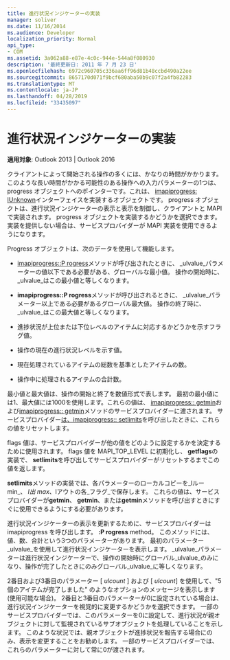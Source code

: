```yaml
---
title: 進行状況インジケーターの実装
manager: soliver
ms.date: 11/16/2014
ms.audience: Developer
localization_priority: Normal
api_type:
- COM
ms.assetid: 3a062a88-e87e-4c0c-944e-544a8f080930
description: '最終更新日: 2011 年 7 月 23 日'
ms.openlocfilehash: 6972c960705c336aa6ff96d81b48ccbd490a22ee
ms.sourcegitcommit: 8657170d071f9bcf680aba50b9c07f2a4fb82283
ms.translationtype: MT
ms.contentlocale: ja-JP
ms.lasthandoff: 04/28/2019
ms.locfileid: "33435097"
---
```

# <a name="implementing-a-progress-indicator"></a>進行状況インジケーターの実装

  
  
**適用対象**: Outlook 2013 | Outlook 2016 
  
クライアントによって開始される操作の多くには、かなりの時間がかかります。 このような長い時間がかかる可能性のある操作への入力パラメーターの1つは、progress オブジェクトへのポインターです。これは、 [imapiprogress: IUnknown](imapiprogressiunknown.md)インターフェイスを実装するオブジェクトです。 progress オブジェクトは、進行状況インジケーターの表示と表示を制御し、クライアントと MAPI で実装されます。 progress オブジェクトを実装するかどうかを選択できます。 実装を提供しない場合は、サービスプロバイダーが MAPI 実装を使用できるようになります。 
  
Progress オブジェクトは、次のデータを使用して機能します。
  
- [imapiprogress::P rogress](imapiprogress-progress.md)メソッドが呼び出されたときに、 _ulvalue_パラメーターの値以下である必要がある、グローバルな最小値。 操作の開始時に、 _ulvalue_はこの最小値と等しくなります。 
    
- **imapiprogress::P rogress**メソッドが呼び出されるときに、 _ulvalue_パラメーター以上である必要があるグローバル最大値。 操作の終了時に、 _ulvalue_はこの最大値と等しくなります。 
    
- 進捗状況が上位または下位レベルのアイテムに対応するかどうかを示すフラグ値。
    
- 操作の現在の進行状況レベルを示す値。
    
- 現在処理されているアイテムの総数を基準としたアイテムの数。
    
- 操作中に処理されるアイテムの合計数。
    
最小値と最大値は、操作の開始と終了を数値形式で表します。 最初の最小値には1、最大値には1000を使用します。これらの値は、 [imapiprogress:: getmin](imapiprogress-getmin.md)および[imapiprogress:: getmin](imapiprogress-getmax.md)メソッドのサービスプロバイダーに渡されます。 サービスプロバイダー[は、imapiprogress:: setlimits](imapiprogress-setlimits.md)を呼び出したときに、これらの値をリセットします。 
  
flags 値は、サービスプロバイダーが他の値をどのように設定するかを決定するために使用されます。 flags 値を MAPI_TOP_LEVEL に初期化し、 **getflags**の実装で、 **setlimits**を呼び出してサービスプロバイダーがリセットするまでこの値を返します。 
  
**setlimits**メソッドの実装では、各パラメーターのローカルコピーを_lルー min_、 _l出 max_、lアウトの各_フラグ_で保存します。 これらの値は、サービスプロバイダーが**getmin**、 **getmin**、または**getmin**メソッドを呼び出すときにすぐに使用できるようにする必要があります。 
  
進行状況インジケーターの表示を更新するために、サービスプロバイダーは imapiprogress を呼び出します。 **:P rogress** method。 このメソッドには、値、数、合計という3つのパラメーターがあります。 最初のパラメーター _ulvalue_を使用して進行状況インジケーターを表示します。 _ulvalue_パラメーターは進行状況インジケーターで、操作の開始時にグローバル_ulvalue_のみになり、操作が完了したときにのみグローバル_ulvalue_に等しくなります。 
  
2番目および3番目のパラメーター [ _ulcount_ ] および [ _ulcount_] を使用して、"5 個のアイテムが完了しました" のようなオプションのメッセージを表示します (使用可能な場合)。 2番目と3番目のパラメーターが0に設定されている場合は、進行状況インジケーターを視覚的に変更するかどうかを選択できます。 一部のサービスプロバイダーでは、このパラメーターを0に設定して、進行状況が親オブジェクトに対して監視されているサブオブジェクトを処理していることを示します。 このような状況では、親オブジェクトが進捗状況を報告する場合にのみ、表示を変更することをお勧めします。 一部のサービスプロバイダーでは、これらのパラメーターに対して常に0が渡されます。 
  

